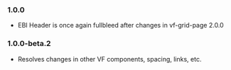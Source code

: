 ### 1.0.0

- EBI Header is once again fullbleed after changes in vf-grid-page 2.0.0

### 1.0.0-beta.2

- Resolves changes in other VF components, spacing, links, etc.

